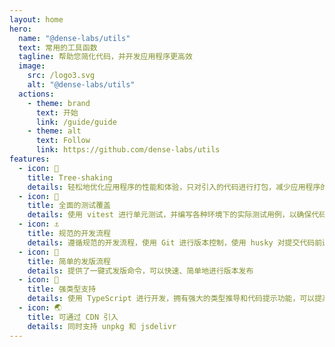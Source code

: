 ```yaml
---
layout: home
hero:
  name: "@dense-labs/utils"
  text: 常用的工具函数
  tagline: 帮助您简化代码，并开发应用程序更高效
  image:
    src: /logo3.svg
    alt: "@dense-labs/utils"
  actions:
    - theme: brand
      text: 开始
      link: /guide/guide
    - theme: alt
      text: Follow
      link: https://github.com/dense-labs/utils
features:
  - icon: 🌴
    title: Tree-shaking
    details: 轻松地优化应用程序的性能和体验，只对引入的代码进行打包，减少应用程序的加载时间和运行时的资源消耗。
  - icon: 🧪
    title: 全面的测试覆盖
    details: 使用 vitest 进行单元测试，并编写各种环境下的实际测试用例，以确保代码的健壮性和可靠性。测试覆盖率达到了100%，所有测试用例均通过验证。
  - icon: ⚓
    title: 规范的开发流程
    details: 遵循规范的开发流程，使用 Git 进行版本控制，使用 husky 对提交代码前进行规则校验。
  - icon: 🔧
    title: 简单的发版流程
    details: 提供了一键式发版命令，可以快速、简单地进行版本发布
  - icon: 💪
    title: 强类型支持
    details: 使用 TypeScript 进行开发，拥有强大的类型推导和代码提示功能，可以提高开发人员的效率和代码的可维护性。还采用了严格的类型检查和编码规范，确保代码的质量和可靠性。
  - icon: 🌏
    title: 可通过 CDN 引入
    details: 同时支持 unpkg 和 jsdelivr
---
```

